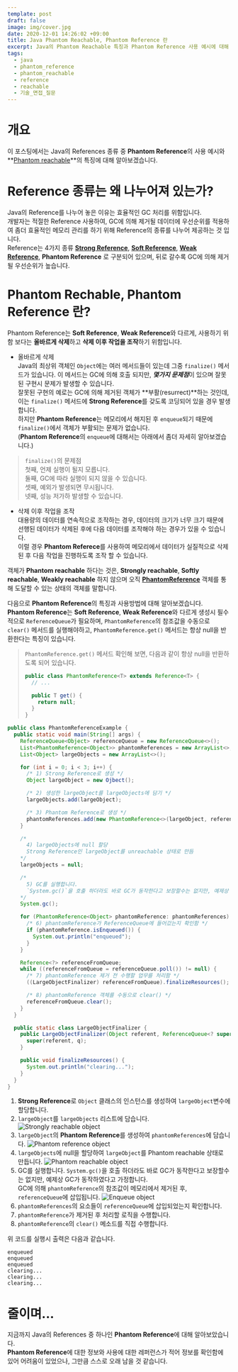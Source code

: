 ```yaml
---
template: post
draft: false
image: img/cover.jpg
date: 2020-12-01 14:26:02 +09:00
title: Java Phantom Reachable, Phantom Reference 란
excerpt: Java의 Phantom Reachable 특징과 Phantom Reference 사용 예시에 대해 알아봅니다.
tags:
  - java
  - phantom_reference
  - phantom_reachable
  - reference
  - reachable
  - 기술_면접_질문
---
```


# 개요
이 포스팅에서는 Java의 References 종류 중 **Phantom Reference**의 사용 예시와 **[Phantom reachable](https://docs.oracle.com/javase/7/docs/api/java/lang/ref/package-summary.html)**의 특징에 대해 알아보겠습니다.   

# Reference 종류는 왜 나누어져 있는가?
Java의 Reference를 나누어 놓은 이유는 효율적인 GC 처리를 위함입니다.  
개발자는 적절한 Reference 사용하여, GC에 의해 제거될 데이터에 우선순위를 적용하여 좀더 효율적인 메모리 관리를 하기 위해 Reference의 종류를 나누어 제공하는 것 입니다.  
Reference는 4가지 종류 **[Strong Reference](/development/back-end/java/strong-reference-in-java)**,
**[Soft Reference](/development/back-end/java/soft-reference-in-java)**,
**[Weak Reference](/development/back-end/java/weak-reference-in-java)**, **Phantom Reference** 로 구분되어 있으며,
뒤로 갈수록 GC에 의해 제거될 우선순위가 높습니다.

# Phantom Rechable, Phantom Reference 란?
Phantom Reference는 **Soft Reference**, **Weak Reference**와 다르게, 사용하기 위함 보다는 **올바르게 삭제**하고
**삭제 이후 작업을 조작**하기 위함입니다.

* 올바르게 삭제  
  Java의 최상위 객체인 `Object`에는 여러 메서드들이 있는데 그중 `finalize()` 메서드가 있습니다. 이 메서드는 GC에 의해 호출 되지만, ***몇가지 문제점***이 있으며 잘못된 구현시 문제가 발생할 수 있습니다.  
  잘못된 구현의 예로는 GC에 의해 제거된 객체가 **부활(resurrect)**하는 것인데, 이는 `finalize()` 메서드에 **Strong Reference**를 갖도록 코딩되어 있을 경우 발생합니다.  
  하지만 **Phantom Reference**는 메모리에서 해지된 후 `enqueue`되기 때문에 `finalize()`에서 객체가 부활되는 문제가 없습니다.  
  (**Phantom Reference**의 `enqueue`에 대해서는 아래에서 좀더 자세히 알아보겠습니다.)

> `finalize()`의 문제점  
> 첫째, 언제 실행이 될지 모릅니다.  
> 둘째, GC에 따라 실행이 되지 않을 수 있습니다.  
> 셋째, 예외가 발생되면 무시됩니다.  
> 넷째, 성능 저가하 발생할 수 있습니다.

* 삭제 이후 작업을 조작  
  대용량의 데이터를 연속적으로 조작하는 경우, 데이터의 크기가 너무 크기 때문에 선행된 데이터가 삭제된 후에 다음 데이터를 조작해야 하는 경우가 있을 수 있습니다.  
  이럴 경우 **Phantom Referece**를 사용하여 메모리에서 데이터가 실질적으로 삭제된 후 다음 작업을 진행하도록 조작 할 수 있습니다.

객체가 **Phantom reachable** 하다는 것은, **Strongly reachable**, **Softly reachable**, **Weakly reachable** 하지 않으며
오직 **[PhantomReference](https://docs.oracle.com/javase/8/docs/api/java/lang/ref/PhantomReference.html)** 객체를 통해 도달할 수 있는 상태의 객체를 말합니다.

다음으로 **Phantom Reference**의 특징과 사용방법에 대해 알아보겠습니다.  
**Phantom Reference**는 **Soft Reference**, **Weak Reference**와 다르게 생성시 필수적으로 `ReferenceQueue`가 필요하며,
`PhantomReference`의 참조값을 수동으로 `clear()` 메서드를 실행해야하고, `PhantomReference.get()` 메서드는 항상 null을
반환한다는 특징이 있습니다.

> `PhantomReference.get()` 메서드 확인해 보면, 다음과 같이 항상 null을 반환하도록 되어 있습니다.
> ```java
> public class PhantomReference<T> extends Reference<T> {
>   // ...
> 
>   public T get() {
>     return null;
>   }
> }
> ```

```java
public class PhantomReferenceExample {
  public static void main(String[] args) {
    ReferenceQueue<Object> referenceQueue = new ReferenceQueue<>();
    List<PhantomReference<Object>> phantomReferences = new ArrayList<>;
    List<Object> largeObjects = new ArrayList<>();

    for (int i = 0; i < 3; i++) {
      /* 1) Strong Reference로 생성 */
      Object largeObject = new Ojbect();

      /* 2) 생성한 largeObject를 largeObjects에 담기 */
      largeObjects.add(largeObject);

      /* 3) Phantom Reference로 생성 */
      phantomReferences.add(new PhantomReference<>(largeObject, referenceQueue));
    }

    /*
      4) largeObjects에 null 할당
      Strong Reference인 largeObject를 unreachable 상태로 만듬
    */
    largeObjects = null;

    /*
      5) GC를 실행합니다.
      `System.gc()`을 호출 하더라도 바로 GC가 동작한다고 보장할수는 없지만, 예제상 GC가 동작하였다고 가정함
    */
    System.gc();

    for (PhantomReference<Object> phantomReference: phantomReferences) {
      /* 6) phantomReference가 ReferenceQueue에 들어갔는지 확인함 */
      if (phantomReference.isEnqueued()) {
        System.out.println("enqueued");
      }
    }

    Reference<?> referenceFromQueue;
    while ((referenceFromQueue = referenceQueue.poll()) != null) {
      /* 7) phantomReference 제거 전 수행할 업무를 처리함 */
      ((LargeObjectFinalizer) referenceFromQueue).finalizeResources();

      /* 8) phantomReference 객체를 수동으로 clear() */
      referenceFromQueue.clear();
    }
  }

  public static class LargeObjectFinalizer {
    public LargeObjectFinalizer(Object referent, ReferenceQueue<? super Object> q) {
      super(referent, q);
    }

    public void finalizeResources() {
      System.out.println("clearing...");
    }
  }
}
```

1. **Strong Reference**로 `Object` 클래스의 인스턴스를 생성하여 `largeObject`변수에 할당합니다.
2. `largeObject`를 `largeObjects` 리스트에 담습니다.
   ![Strongly reachable object](img/strongly-reachable-object.png)
3. `largeObject`의 **Phantom Reference**를 생성하여 `phantomReferences`에 담습니다.
   ![Phantom reference object](img/phantom-reference-object.png)
4. `largeObjects`에 null을 할당하여 `largeObject`를 Phantom reachable 상태로 만듭니다.
   ![Phantom reachable object](img/phantom-rechable-object.png)
5. GC를 실행합니다. `System.gc()`을 호출 하더라도 바로 GC가 동작한다고 보장할수는 없지만, 예제상 GC가 동작하였다고 가정합니다.  
   GC에 의해 `phantomReference`의 참조값이 메모리에서 제거된 후, `referenceQueue`에 삽입됩니다.
   ![Enqueue object](img/enqueue-object.png)
6. `phantomReferences`의 요소들이 `referenceQueue`에 삽입되었는지 확인합니다.
7. `phantomReference`가 제거된 후 처리할 로직을 수행합니다.
8. `phantomReference`의 `clear()` 메소드를 직접 수행합니다.

위 코드를 실행시 출력은 다음과 같습니다.

```text
enqueued
enqueued
enqueued
clearing...
clearing...
clearing...
```

# 줄이며...
지금까지 Java의 References 중 하나인 **Phantom Reference**에 대해 알아보았습니다.  
**Phantom Reference**에 대한 정보와 사용에 대한 레퍼런스가 적어 정보를 확인함에 있어 어려움이 있었으나,
그만큼 스스로 오래 남을 것 같습니다.
